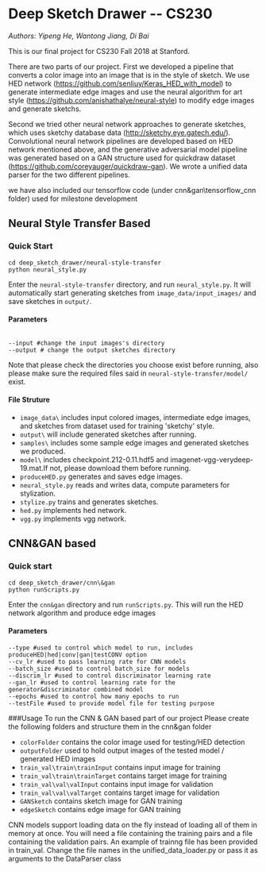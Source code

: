 #  Deep Sketch Drawer -- CS230

*Authors: Yipeng He, Wantong Jiang, Di Bai*

This is our final project for CS230 Fall 2018 at Stanford.

There are two parts of our project.
First we developed a pipeline that converts a color image into an image that is in the style of sketch. We use HED network (https://github.com/senliuy/Keras_HED_with_model) to generate intermediate edge images and use the neural algorithm for art style (https://github.com/anishathalye/neural-style) to modify edge images and generate sketchs.

Second we tried other neural network approaches to generate sketches, which uses sketchy database data (http://sketchy.eye.gatech.edu/). Convolutional neural network pipelines are developed based on HED network mentioned above, and the generative adversarial model pipeline was generated based on a GAN structure used for quickdraw dataset (https://github.com/coreyauger/quickdraw-gan). We wrote a unified data parser for the two different pipelines.

we have also included our tensorflow code (under cnn&gan\tensorflow_cnn folder) used for milestone development
## Neural Style Transfer Based
### Quick Start

```
cd deep_sketch_drawer/neural-style-transfer
python neural_style.py
```
Enter the `neural-style-transfer` directory, and run `neural_style.py`.
It will automatically start generating sketches from `image_data/input_images/` and save sketches in `output/`.

#### Parameters
```

--input #change the input images's directory
--output # change the output sketches directory

```
Note that please check the directories you choose exist before running, also please make sure the required files said in `neural-style-transfer/model/` exist.

#### File Struture

- `image_data\` includes input colored images, intermediate edge images, and sketches from dataset used for training 'sketchy' style.
- `output\` will include generated sketches after running.
- `samples\` includes some sample edge images and generated sketches we produced.
- `model\` includes checkpoint.212-0.11.hdf5 and imagenet-vgg-verydeep-19.mat.If not, please download them before running.
- `produceHED.py` generates and saves edge images.
- `neural_style.py` reads and writes data, compute parameters for stylization.
- `stylize.py` trains and generates sketches.
- `hed.py` implements hed network.
- `vgg.py` implements vgg network.


## CNN&GAN based
### Quick start
```
cd deep_sketch_drawer/cnn\&gan
python runScripts.py
```
Enter the `cnn&gan` directory and run   `runScripts.py`.
This will run the HED network algorithm and produce edge images

#### Parameters
```
--type #used to control which model to run, includes produceHED|hed|conv|gan|testCONV option
--cv_lr #used to pass learning rate for CNN models
--batch_size #used to control batch_size for models
--discrim_lr #used to control discriminator learning rate
--gan_lr #used to control learning rate for the generator&discriminator combined model
--epochs #used to control how many epochs to run
--testFile #used to provide model file for testing purpose
```

###Usage
To run the CNN & GAN based part of our project
Please create the following folders and structure them in the cnn&gan folder
- `colorFolder` contains the color image used for testing/HED detection
- `outputFolder` used to hold output images of the tested model / generated HED images
- `train_val\train\trainInput` contains input image for training
- `train_val\train\trainTarget` contains target image for training
- `train_val\val\valInput` contains input image for validation
- `train_val\val\valTarget` contains target image for validation
- `GANSketch` contains sketch image for GAN training
- `edgeSketch` contains edge image for GAN training

CNN models support loading data on the fly instead of loading all of them in memory at once.
You will need a file containing the training pairs and a file containing the validation pairs.
An example of trainng file has been provided in train_val.
Change the file names in the unified_data_loader.py or pass it as arguments to the DataParser class





